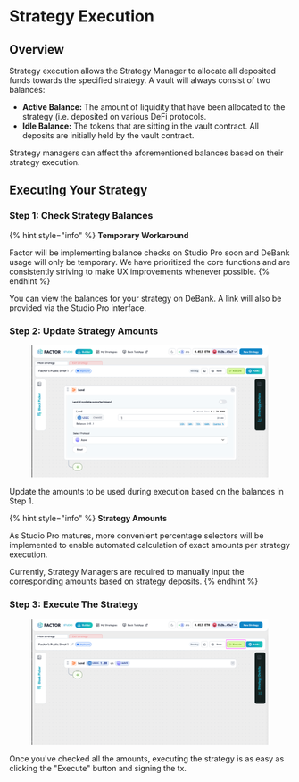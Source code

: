 # Strategy Execution

## Overview

Strategy execution allows the Strategy Manager to allocate all deposited funds towards the specified strategy. A vault will always consist of two balances:

* **Active Balance:** The amount of liquidity that have been allocated to the strategy (i.e. deposited on various DeFi protocols.
* **Idle Balance:** The tokens that are sitting in the vault contract. All deposits are initially held by the vault contract.

Strategy managers can affect the aforementioned balances based on their strategy execution.

## Executing Your Strategy

### Step 1: Check Strategy Balances&#x20;

{% hint style="info" %}
**Temporary Workaround**

Factor will be implementing balance checks on Studio Pro soon and DeBank usage will only be temporary. We have prioritized the core functions and are consistently striving to make UX improvements whenever possible.
{% endhint %}

You can view the balances for your strategy on DeBank. A link will also be provided via the Studio Pro interface.

### Step 2: Update Strategy Amounts

<figure><img src="../../../.gitbook/assets/image (6) (1).png" alt=""><figcaption></figcaption></figure>

Update the amounts to be used during execution based on the balances in Step 1.

{% hint style="info" %}
**Strategy Amounts**

As Studio Pro matures, more convenient percentage selectors will be implemented to enable automated calculation of exact amounts per strategy execution.&#x20;

Currently, Strategy Managers are required to manually input the corresponding amounts based on strategy deposits.
{% endhint %}

### Step 3: Execute The Strategy

<figure><img src="../../../.gitbook/assets/image (7).png" alt=""><figcaption></figcaption></figure>

Once you've checked all the amounts, executing the strategy is as easy as clicking the "Execute" button and signing the tx.
